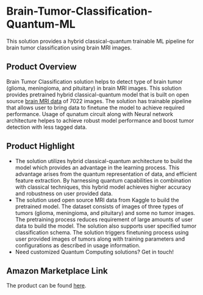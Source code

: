 # Brain-Tumor-Classification-Quantum-ML
This solution provides a hybrid classical-quantum trainable ML pipeline for brain tumor classification using brain MRI images.


## Product Overview
Brain Tumor Classification solution helps to detect type of brain tumor (glioma, meningioma, and pituitary) in brain MRI images. This solution provides pretrained hybrid classical-quantum model that is built on open source [brain MRI data](https://www.kaggle.com/datasets/masoudnickparvar/brain-tumor-mri-dataset) of 7022 images. The solution has trainable pipeline that allows user to bring data to finetune the model to achieve required performance. Usage of qunatum circuit along with Neural network architecture helpes to achieve robust model performance and boost tumor detection with less tagged data. 

## Product Highlight 

* The solution utilizes hybrid classical-quantum architecture to build the model which provides an advantage in the learning process. This advantage arises from the quantum representation of data, and efficient feature extraction. By harnessing quantum capabilities in combination with classical techniques, this hybrid model achieves higher accuracy and robustness on user provided data.
* The solution used open source MRI data from Kaggle to build the pretrained model. The dataset consists of images of three types of tumors (glioma, meningioma, and pituitary) and some no tumor images. The pretraining process reduces requirement of large amounts of user data to build the model. The solution also supports user specified tumor classification schema. The solution triggers finetuning process using user provided images of tumors along with training parameters and configurations as described in usage information.  
* Need customized Quantum Computing solutions? Get in touch!

## Amazon Marketplace Link
The product can be found [here](https://aws.amazon.com/marketplace/pp/prodview-rzcivxultagy2).

